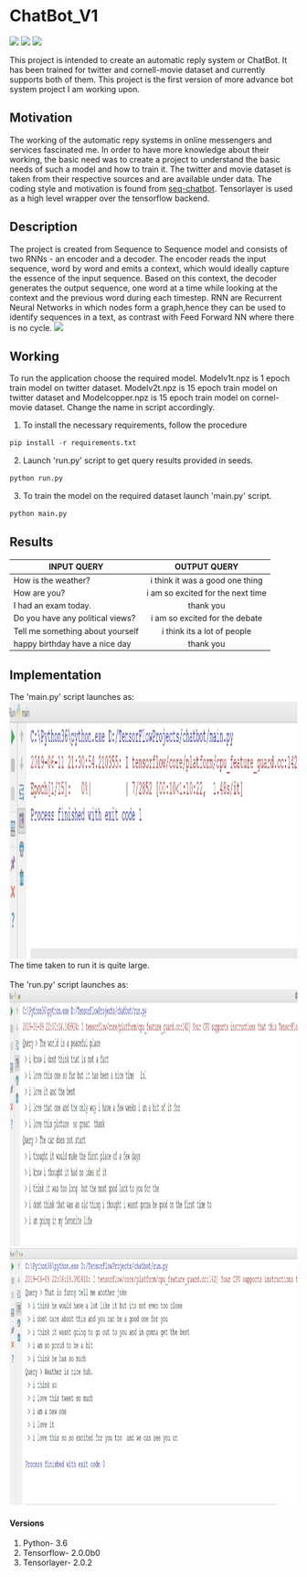 # ChatBot_V1
![](https://img.shields.io/badge/python-3.6.2-brightgreen.svg)  ![](https://img.shields.io/badge/tensorflow-2.0.0%2B-orange.svg)  ![](https://img.shields.io/badge/tensorlayer-2.0.2-yellowgreen.svg)


This project is intended to create an automatic reply system or ChatBot. It has been trained for twitter and cornell-movie dataset and currently supports both of them.
This project is the first version of more advance bot system project I am working upon.

## Motivation
The working of the automatic repy systems in online messengers and services fascinated me. In order to have more knowledge about their working, the basic need was to create a project to understand the basic needs of such a model and how to train it. The twitter and movie dataset is taken from their respective sources and are available under data. The coding style and motivation is found from <a href="https://github.com/tensorlayer/seq2seq-chatbot">seq-chatbot</a>. Tensorlayer is used as a high level wrapper over the tensorflow backend.

## Description
The project is created from Sequence to Sequence model and consists of two RNNs - an encoder and a decoder. The encoder reads the input sequence, word by word and emits a context, which would ideally capture the essence of the input sequence. Based on this context, the decoder generates the output sequence, one word at a time while looking at the context and the previous word during each timestep.
RNN are Recurrent Neural Networks in which nodes form a graph,hence they can be used to identify sequences in a text, as contrast with Feed Forward NN where there is no cycle.
![](http://complx.me/img/seq2seq/rnn.jpg)
 
 ## Working
 To run the application choose the required model. Modelv1t.npz is 1 epoch train model on twitter dataset. Modelv2t.npz is 15 epoch train model on twitter dataset and Modelcopper.npz is 15 epoch train model on cornel-movie dataset. Change the name in script accordingly.
 
1. To install the necessary requirements, follow the procedure
```python
pip install -r requirements.txt
```
2. Launch 'run.py' script to get query results provided in seeds.
 ```python
python run.py
```
3. To train the model on the required dataset launch 'main.py' script.
```python
python main.py
```
## Results
| **INPUT QUERY**        | **OUTPUT QUERY**      |
| ------------- |:-------------:| 
| How is the weather?     | i think it was a good one thing |
| How are you?      | i am so excited for the next time      |   
| I had an exam today. | thank you     |  
| Do you have any political views?   |  i am so excited for the debate  |
| Tell me something about yourself	 | i think its a lot of people     |  
|happy birthday have a nice day	  |  thank you  |

## Implementation
The 'main.py' script launches as:
<img src="https://github.com/AkhilDixit1998/ChatBot_V1/blob/master/ss/result3.png" height="450">
<br>
The time taken to run it is quite large.
<br>
<br>
The 'run.py' script launches as:
<img src="https://github.com/AkhilDixit1998/ChatBot_V1/blob/master/ss/result.png" height="450">
<img src="https://github.com/AkhilDixit1998/ChatBot_V1/blob/master/ss/result2.png" height="450">

#### Versions
1. Python- 3.6
2. Tensorflow- 2.0.0b0
3. Tensorlayer- 2.0.2
